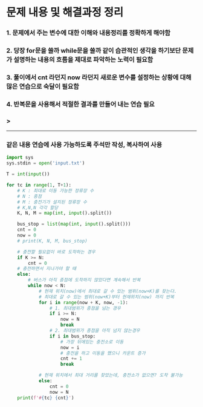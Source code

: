 # 문제 내용 및 해결과정 정리


### 1. 문제에서 주는 변수에 대한 이해와 내용정리를 정확하게 해야함
### 2. 당장 for문을 쓸까 while문을 쓸까 같이 습관적인 생각을 하기보단 문제가 설명하는 내용의 흐름을 제대로 파악하는 노력이 필요함
### 3. 풀이에서 cnt 라던지 now 라던지 새로운 변수를 설정하는 상황에 대해 많은 연습으로 숙달이 필요함
### 4. 반복문을 사용해서 적절한 결과를 만들어 내는 연습 필요
### > 


---
### 같은 내용 연습에 사용 가능하도록 주석만 작성, 복사하여 사용
```python
import sys
sys.stdin = open('input.txt')

T = int(input())

for tc in range(1, T+1):
    # K : 최대로 이동 가능한 정류장 수
    # N : 종점
    # M : 충전기가 설치된 정류장 수
    # K,N,N 각각 할당
    K, N, M = map(int, input().split())

    bus_stop = list(map(int, input().split()))
    cnt = 0
    now = 0
    # print(K, N, M, bus_stop)

    # 충전할 필요없이 바로 도착하는 경우
    if K >= N:
        cnt = 0
    # 충전하면서 지나가야 할 때
    else:
        # 버스가 아직 종점에 도착하지 않았다면 계속해서 반복
        while now < N:
            # 현재 위치(now)에서 최대로 갈 수 있는 범위(now+K)를 찾는다.
            # 최대로 갈 수 있는 범위(now+K)부터 현재위치(now) 까지 반복
            for i in range(now + K, now, -1):
                # 1. 최대범위가 종점을 넘는 경우
                if i >= N:
                    now = N
                    break
                # 2. 최대범위가 종점을 아직 넘지 않는경우
                if i in bus_stop:
                    # 가장 뒤에있는 충전소로 이동
                    now = i
                    # 충전을 하고 이동을 했으니 카운트 증가
                    cnt += 1
                    break

            # 현재 위치에서 최대 거리를 찾았는데, 충전소가 없으면? 도착 불가능
            else:
                cnt = 0
                now = N
    print(f'#{tc} {cnt}')
```